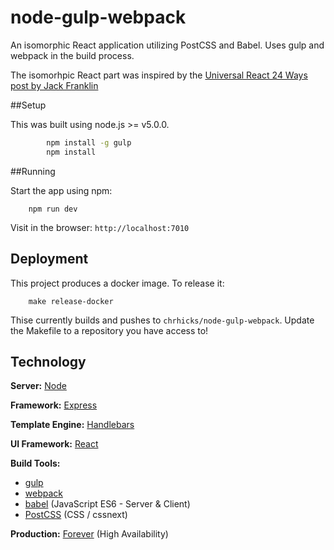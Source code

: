 # node-gulp-webpack

An isomorphic React application utilizing PostCSS and Babel. Uses gulp and webpack in the build process.

The isomorhpic React part was inspired by the [Universal React 24 Ways post by Jack Franklin](https://24ways.org/2015/universal-react/)

##Setup

This was built using node.js >= v5.0.0.

```bash
        npm install -g gulp
        npm install
```

##Running

Start the app using npm:

        npm run dev

Visit in the browser: `http://localhost:7010`

## Deployment

This project produces a docker image. To release it:

        make release-docker

Thise currently builds and pushes to `chrhicks/node-gulp-webpack`. Update the Makefile to a repository you have access to!

## Technology

**Server:** [Node](https://nodejs.org/en/)

**Framework:** [Express](http://expressjs.com/)

**Template Engine:** [Handlebars](http://handlebarsjs.com/)

**UI Framework:** [React](http://facebook.github.io/react/)

**Build Tools:**

- [gulp](http://gulpjs.com/)
- [webpack](https://webpack.github.io/)
- [babel](https://babeljs.io/) (JavaScript ES6 - Server & Client)
- [PostCSS](https://github.com/postcss/postcss) (CSS / cssnext)

**Production:** [Forever](https://github.com/foreverjs/forever) (High Availability)
